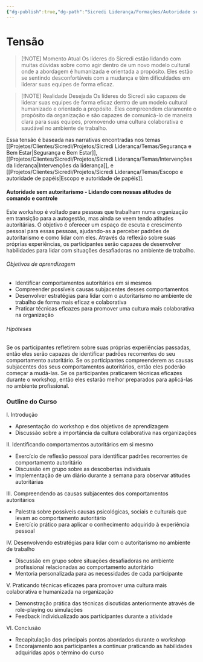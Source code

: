 ```yaml
---
{"dg-publish":true,"dg-path":"Sicredi Liderança/Formações/Autoridade sem autoritarismo.md","permalink":"/Sicredi Liderança/Formações/Autoridade sem autoritarismo/"}
---
```


# Tensão

> [!NOTE] Momento Atual
>  Os líderes do Sicredi estão lidando com muitas dúvidas sobre como agir dentro de um novo modelo cultural onde a abordagem é humanizada e orientada a propósito. Eles estão se sentindo desconfortáveis com a mudança e têm dificuldades em liderar suas equipes de forma  eficaz. 

> [!NOTE] Realidade Desejada
> Os líderes do Sicredi são capazes de liderar suas equipes de forma eficaz dentro de um modelo cultural humanizado e orientado a propósito. Eles compreendem claramente o propósito da organização e são capazes de comunicá-lo de maneira clara para suas equipes, promovendo uma cultura colaborativa e saudável no ambiente de trabalho.

Essa tensão é baseada nas narrativas encontradas nos temas [[Projetos/Clientes/Sicredi/Projetos/Sicredi Liderança/Temas/Segurança e Bem Estar\|Segurança e Bem Estar]], [[Projetos/Clientes/Sicredi/Projetos/Sicredi Liderança/Temas/Intervenções da liderança\|Intervenções da liderança]], e [[Projetos/Clientes/Sicredi/Projetos/Sicredi Liderança/Temas/Escopo e autoridade de papéis\|Escopo e autoridade de papéis]].


#### Autoridade sem autoritarismo - Lidando com nossas atitudes de comando e controle

Este workshop é voltado para pessoas que trabalham numa organização em transição para a autogestão, mas ainda se veem tendo atitudes autoritárias. O objetivo é oferecer um espaço de escuta e crescimento pessoal para essas pessoas, ajudando-as a perceber padrões de autoritarismo e como lidar com eles. Através da reflexão sobre suas próprias experiências, os participantes serão capazes de desenvolver habilidades para lidar com situações desafiadoras no ambiente de trabalho.

###### Objetivos de aprendizagem
- Identificar comportamentos autoritários em si mesmos
- Compreender possíveis causas subjacentes desses comportamentos
- Desenvolver estratégias para lidar com o autoritarismo no ambiente de trabalho de forma mais eficaz e colaborativa
- Praticar técnicas eficazes para promover uma cultura mais colaborativa na organização

###### Hipóteses
Se os participantes refletirem sobre suas próprias experiências passadas, então eles serão capazes de identificar padrões recorrentes do seu comportamento autoritário.
Se os participantes compreenderem as causas subjacentes dos seus comportamentos autoritários, então eles poderão começar a mudá-las.
Se os participantes praticarem técnicas eficazes durante o workshop, então eles estarão melhor preparados para aplicá-las no ambiente profissional.

### Outline do Curso

I. Introdução
- Apresentação do workshop e dos objetivos de aprendizagem
- Discussão sobre a importância da cultura colaborativa nas organizações

II. Identificando comportamentos autoritários em si mesmo
- Exercício de reflexão pessoal para identificar padrões recorrentes de comportamento autoritário
- Discussão em grupo sobre as descobertas individuais
- Implementação de um diário durante a semana para observar atitudes autoritárias

III. Compreendendo as causas subjacentes dos comportamentos autoritários 
- Palestra sobre possíveis causas psicológicas, sociais e culturais que levam ao comportamento autoritário 
- Exercício prático para aplicar o conhecimento adquirido à experiência pessoal 

IV. Desenvolvendo estratégias para lidar com o autoritarismo no ambiente de trabalho 
- Discussão em grupo sobre situações desafiadoras no ambiente profissional relacionadas ao comportamento autoritário 
- Mentoria personalizada para as necessidades de cada participante

V. Praticando técnicas eficazes para promover uma cultura mais colaborativa e humanizada na organização 
 - Demonstração prática das técnicas discutidas anteriormente através de role-playing ou simulações  
 - Feedback individualizado aos participantes durante a atividade  

VI. Conclusão  
 - Recapitulação dos principais pontos abordados durante o workshop  
 - Encorajamento aos participantes a continuar praticando as habilidades adquiridas após o término do curso





